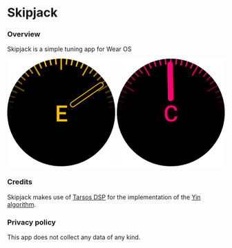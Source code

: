 # Skipjack

### Overview

Skipjack is a simple tuning app for Wear OS

<img src="images/tuning1.png" alt="Tuning" height="250" />
<img src="images/tuning2.png" alt="Tuning" height="250" />

### Credits

Skipjack makes use of [Tarsos DSP](https://github.com/JorenSix/TarsosDSP) for the implementation of the [Yin algorithm](http://recherche.ircam.fr/equipes/pcm/cheveign/ps/2002_JASA_YIN_proof.pdf).

### Privacy policy

This app does not collect any data of any kind.